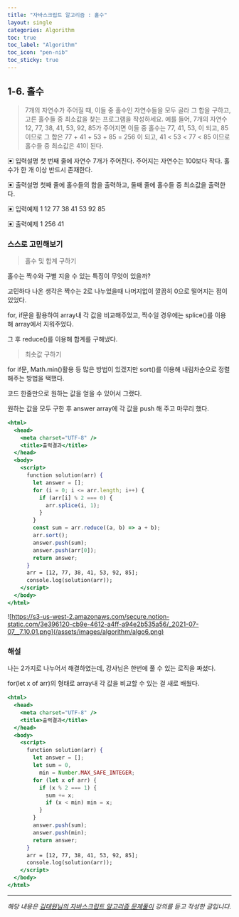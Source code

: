 ```yaml
---
title: "자바스크립트 알고리즘 : 홀수"
layout: single
categories: Algorithm
toc: true
toc_label: "Algorithm"
toc_icon: "pen-nib"
toc_sticky: true
---
```


## 1-6. 홀수

> 7개의 자연수가 주어질 때, 이들 중 홀수인 자연수들을 모두 골라 그 합을 구하고, 고른 홀수들
> 중 최소값을 찾는 프로그램을 작성하세요.
> 예를 들어, 7개의 자연수 12, 77, 38, 41, 53, 92, 85가 주어지면 이들 중 홀수는 77, 41, 53, 이 되고, 85이므로 그 합은 77 + 41 + 53 + 85 = 256 이 되고, 41 < 53 < 77 < 85 이므로 홀수들 중 최소값은 41이 된다.

▣ 입력설명
첫 번째 줄에 자연수 7개가 주어진다. 주어지는 자연수는 100보다 작다. 홀수가 한 개 이상
반드시 존재한다.

▣ 출력설명
첫째 줄에 홀수들의 합을 출력하고, 둘째 줄에 홀수들 중 최소값을 출력한다.

▣ 입력예제 1
12 77 38 41 53 92 85

▣ 출력예제 1
256
41

### 스스로 고민해보기

> 홀수 및 합계 구하기

홀수는 짝수와 구별 지을 수 있는 특징이 무엇이 있을까?

고민하다 나온 생각은 짝수는 2로 나누었을때 나머지없이 깔끔히 0으로 떨어지는 점이 있었다.

for, if문을 활용하여 array내 각 값을 비교해주었고, 짝수일 경우에는 splice()를 이용해 array에서 지워주었다.

그 후 reduce()를 이용해 합계를 구해냈다.

> 최솟값 구하기

for if문, Math.min()활용 등 많은 방법이 있겠지만 sort()를 이용해 내림차순으로 정렬해주는 방법을 택했다.

코드 한줄만으로 원하는 값을 얻을 수 있어서 그랬다.

원하는 값을 모두 구한 후 answer array에 각 값을 push 해 주고 마무리 했다.

```jsx
<html>
  <head>
    <meta charset="UTF-8" />
    <title>출력결과</title>
  </head>
  <body>
    <script>
      function solution(arr) {
        let answer = [];
        for (i = 0; i <= arr.length; i++) {
          if (arr[i] % 2 === 0) {
            arr.splice(i, 1);
          }
        }
        const sum = arr.reduce((a, b) => a + b);
        arr.sort();
        answer.push(sum);
        answer.push(arr[0]);
        return answer;
      }
      arr = [12, 77, 38, 41, 53, 92, 85];
      console.log(solution(arr));
    </script>
  </body>
</html>
```

![https://s3-us-west-2.amazonaws.com/secure.notion-static.com/3e396120-cb9e-4612-a4ff-a94e2b535a56/_2021-07-07__7.10.01.png](/assets/images/algorithm/algo6.png)

### 해설

나는 2가지로 나누어서 해결하였는데, 강사님은 한번에 풀 수 있는 로직을 짜셨다.

for(let x of arr)의 형태로 array내 각 값을 비교할 수 있는 걸 새로 배웠다.

```jsx
<html>
  <head>
    <meta charset="UTF-8" />
    <title>출력결과</title>
  </head>
  <body>
    <script>
      function solution(arr) {
        let answer = [];
        let sum = 0,
          min = Number.MAX_SAFE_INTEGER;
        for (let x of arr) {
          if (x % 2 === 1) {
            sum += x;
            if (x < min) min = x;
          }
        }
        answer.push(sum);
        answer.push(min);
        return answer;
      }
      arr = [12, 77, 38, 41, 53, 92, 85];
      console.log(solution(arr));
    </script>
  </body>
</html>
```

---

_해당 내용은 [김태원님의 자바스크립트 알고리즘 문제풀이](https://www.inflearn.com/course/%EC%9E%90%EB%B0%94%EC%8A%A4%ED%81%AC%EB%A6%BD%ED%8A%B8-%EC%95%8C%EA%B3%A0%EB%A6%AC%EC%A6%98-%EB%AC%B8%EC%A0%9C%ED%92%80%EC%9D%B4/dashboard) 강의를 듣고 작성한 글입니다._
